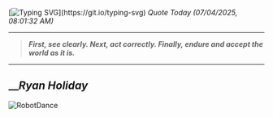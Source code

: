 [![Typing SVG](https://readme-typing-svg.herokuapp.com?font=Press+Start+2P&color=C2F784&size=35&width=900&height=100&lines=Hello+World%2C+I'm+Hung+!)](https://git.io/typing-svg) 
_Quote Today (07/04/2025, 08:01:32 AM)_
___
>**_First, see clearly. Next, act correctly. Finally, endure and accept the world as it is._**
___

## __**_Ryan Holiday_**

![RobotDance](src/assets/images/robot-dancing-dribble.gif?style=center)
